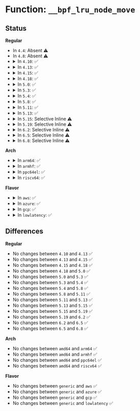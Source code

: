 # Function: <code>__bpf_lru_node_move</code>

## Status
<b>Regular</b>
<ul>
<li>
In <code>4.4</code>: Absent ⚠️
</li>
<li>
In <code>4.8</code>: Absent ⚠️
</li>
<li>
<details>
<summary>In <code>4.10</code>: ✅</summary>

```c
void __bpf_lru_node_move(struct bpf_lru_list *l, struct bpf_lru_node *node, enum bpf_lru_list_type tgt_type);
```

**Collision:** Unique Static

**Inline:** No

**Transformation:** False

**Instances:**

```
In kernel/bpf/bpf_lru_list.c (ffffffff81196130)
Location: kernel/bpf/bpf_lru_list.c:103
Inline: False
Direct callers:
  - kernel/bpf/bpf_lru_list.c:bpf_lru_push_free
  - kernel/bpf/bpf_lru_list.c:bpf_lru_pop_free
```
**Symbols:**

```
ffffffff81196130-ffffffff81196203: __bpf_lru_node_move (STB_LOCAL)
```
</details>
</li>
<li>
<details>
<summary>In <code>4.13</code>: ✅</summary>

```c
void __bpf_lru_node_move(struct bpf_lru_list *l, struct bpf_lru_node *node, enum bpf_lru_list_type tgt_type);
```

**Collision:** Unique Static

**Inline:** No

**Transformation:** False

**Instances:**

```
In kernel/bpf/bpf_lru_list.c (ffffffff8119d6a0)
Location: kernel/bpf/bpf_lru_list.c:103
Inline: False
Direct callers:
  - kernel/bpf/bpf_lru_list.c:bpf_lru_push_free
  - kernel/bpf/bpf_lru_list.c:bpf_lru_pop_free
```
**Symbols:**

```
ffffffff8119d6a0-ffffffff8119d722: __bpf_lru_node_move (STB_LOCAL)
```
</details>
</li>
<li>
<details>
<summary>In <code>4.15</code>: ✅</summary>

```c
void __bpf_lru_node_move(struct bpf_lru_list *l, struct bpf_lru_node *node, enum bpf_lru_list_type tgt_type);
```

**Collision:** Unique Static

**Inline:** No

**Transformation:** False

**Instances:**

```
In kernel/bpf/bpf_lru_list.c (ffffffff811ad260)
Location: kernel/bpf/bpf_lru_list.c:103
Inline: False
Direct callers:
  - kernel/bpf/bpf_lru_list.c:bpf_lru_push_free
  - kernel/bpf/bpf_lru_list.c:bpf_lru_pop_free
```
**Symbols:**

```
ffffffff811ad260-ffffffff811ad2e1: __bpf_lru_node_move (STB_LOCAL)
```
</details>
</li>
<li>
<details>
<summary>In <code>4.18</code>: ✅</summary>

```c
void __bpf_lru_node_move(struct bpf_lru_list *l, struct bpf_lru_node *node, enum bpf_lru_list_type tgt_type);
```

**Collision:** Unique Static

**Inline:** No

**Transformation:** False

**Instances:**

```
In kernel/bpf/bpf_lru_list.c (ffffffff811c4830)
Location: kernel/bpf/bpf_lru_list.c:103
Inline: False
Direct callers:
  - kernel/bpf/bpf_lru_list.c:bpf_lru_push_free
  - kernel/bpf/bpf_lru_list.c:bpf_lru_pop_free
```
**Symbols:**

```
ffffffff811c4830-ffffffff811c48b1: __bpf_lru_node_move (STB_LOCAL)
```
</details>
</li>
<li>
<details>
<summary>In <code>5.0</code>: ✅</summary>

```c
void __bpf_lru_node_move(struct bpf_lru_list *l, struct bpf_lru_node *node, enum bpf_lru_list_type tgt_type);
```

**Collision:** Unique Static

**Inline:** No

**Transformation:** False

**Instances:**

```
In kernel/bpf/bpf_lru_list.c (ffffffff811d6420)
Location: kernel/bpf/bpf_lru_list.c:103
Inline: False
Direct callers:
  - kernel/bpf/bpf_lru_list.c:bpf_lru_push_free
  - kernel/bpf/bpf_lru_list.c:bpf_lru_pop_free
```
**Symbols:**

```
ffffffff811d6420-ffffffff811d64a1: __bpf_lru_node_move (STB_LOCAL)
```
</details>
</li>
<li>
<details>
<summary>In <code>5.3</code>: ✅</summary>

```c
void __bpf_lru_node_move(struct bpf_lru_list *l, struct bpf_lru_node *node, enum bpf_lru_list_type tgt_type);
```

**Collision:** Unique Static

**Inline:** No

**Transformation:** False

**Instances:**

```
In kernel/bpf/bpf_lru_list.c (ffffffff811ead90)
Location: kernel/bpf/bpf_lru_list.c:100
Inline: False
Direct callers:
  - kernel/bpf/bpf_lru_list.c:bpf_lru_push_free
  - kernel/bpf/bpf_lru_list.c:bpf_lru_pop_free
```
**Symbols:**

```
ffffffff811ead90-ffffffff811eae1b: __bpf_lru_node_move (STB_LOCAL)
```
</details>
</li>
<li>
<details>
<summary>In <code>5.4</code>: ✅</summary>

```c
void __bpf_lru_node_move(struct bpf_lru_list *l, struct bpf_lru_node *node, enum bpf_lru_list_type tgt_type);
```

**Collision:** Unique Static

**Inline:** No

**Transformation:** False

**Instances:**

```
In kernel/bpf/bpf_lru_list.c (ffffffff811f74f0)
Location: kernel/bpf/bpf_lru_list.c:100
Inline: False
Direct callers:
  - kernel/bpf/bpf_lru_list.c:bpf_lru_push_free
  - kernel/bpf/bpf_lru_list.c:bpf_lru_pop_free
```
**Symbols:**

```
ffffffff811f74f0-ffffffff811f757b: __bpf_lru_node_move (STB_LOCAL)
```
</details>
</li>
<li>
<details>
<summary>In <code>5.8</code>: ✅</summary>

```c
void __bpf_lru_node_move(struct bpf_lru_list *l, struct bpf_lru_node *node, enum bpf_lru_list_type tgt_type);
```

**Collision:** Unique Static

**Inline:** No

**Transformation:** False

**Instances:**

```
In kernel/bpf/bpf_lru_list.c (ffffffff8121b1c0)
Location: kernel/bpf/bpf_lru_list.c:100
Inline: False
Direct callers:
  - kernel/bpf/bpf_lru_list.c:bpf_lru_push_free
  - kernel/bpf/bpf_lru_list.c:bpf_common_lru_push_free
  - kernel/bpf/bpf_lru_list.c:bpf_percpu_lru_pop_free
  - kernel/bpf/bpf_lru_list.c:__bpf_lru_list_rotate_inactive
  - kernel/bpf/bpf_lru_list.c:__bpf_lru_list_rotate_active
  - kernel/bpf/bpf_lru_list.c:__bpf_lru_list_rotate_active
```
**Symbols:**

```
ffffffff8121b1c0-ffffffff8121b23d: __bpf_lru_node_move (STB_LOCAL)
```
</details>
</li>
<li>
<details>
<summary>In <code>5.11</code>: ✅</summary>

```c
void __bpf_lru_node_move(struct bpf_lru_list *l, struct bpf_lru_node *node, enum bpf_lru_list_type tgt_type);
```

**Collision:** Unique Static

**Inline:** No

**Transformation:** False

**Instances:**

```
In kernel/bpf/bpf_lru_list.c (ffffffff8121e140)
Location: kernel/bpf/bpf_lru_list.c:100
Inline: False
Direct callers:
  - kernel/bpf/bpf_lru_list.c:bpf_lru_push_free
  - kernel/bpf/bpf_lru_list.c:bpf_common_lru_push_free
  - kernel/bpf/bpf_lru_list.c:bpf_percpu_lru_pop_free
  - kernel/bpf/bpf_lru_list.c:__bpf_lru_list_rotate_inactive
  - kernel/bpf/bpf_lru_list.c:__bpf_lru_list_rotate_active
  - kernel/bpf/bpf_lru_list.c:__bpf_lru_list_rotate_active
```
**Symbols:**

```
ffffffff8121e140-ffffffff8121e1bd: __bpf_lru_node_move (STB_LOCAL)
```
</details>
</li>
<li>
<details>
<summary>In <code>5.13</code>: ✅</summary>

```c
void __bpf_lru_node_move(struct bpf_lru_list *l, struct bpf_lru_node *node, enum bpf_lru_list_type tgt_type);
```

**Collision:** Unique Static

**Inline:** No

**Transformation:** False

**Instances:**

```
In kernel/bpf/bpf_lru_list.c (ffffffff81221c20)
Location: kernel/bpf/bpf_lru_list.c:100
Inline: False
Direct callers:
  - kernel/bpf/bpf_lru_list.c:bpf_lru_push_free
  - kernel/bpf/bpf_lru_list.c:bpf_lru_pop_free
  - kernel/bpf/bpf_lru_list.c:__bpf_lru_list_rotate_inactive
  - kernel/bpf/bpf_lru_list.c:__bpf_lru_list_rotate_active
  - kernel/bpf/bpf_lru_list.c:__bpf_lru_list_rotate_active
```
**Symbols:**

```
ffffffff81221c20-ffffffff81221ca1: __bpf_lru_node_move (STB_LOCAL)
```
</details>
</li>
<li>
<details>
<summary>In <code>5.15</code>: Selective Inline ⚠️</summary>

```c
void __bpf_lru_node_move(struct bpf_lru_list *l, struct bpf_lru_node *node, enum bpf_lru_list_type tgt_type);
```

**Collision:** Unique Static

**Inline:** Selective

**Transformation:** False

**Instances:**

```
In kernel/bpf/bpf_lru_list.c (ffffffff81259a69)
Location: kernel/bpf/bpf_lru_list.c:100
Inline: True
Inline callers:
  - kernel/bpf/bpf_lru_list.c:__bpf_lru_list_rotate_active
Direct callers:
  - kernel/bpf/bpf_lru_list.c:bpf_lru_push_free
  - kernel/bpf/bpf_lru_list.c:bpf_lru_pop_free
  - kernel/bpf/bpf_lru_list.c:__bpf_lru_list_rotate_inactive
  - kernel/bpf/bpf_lru_list.c:__bpf_lru_list_rotate_active
```
**Symbols:**

```
ffffffff81259730-ffffffff81259821: __bpf_lru_node_move (STB_LOCAL)
```
</details>
</li>
<li>
<details>
<summary>In <code>5.19</code>: Selective Inline ⚠️</summary>

```c
void __bpf_lru_node_move(struct bpf_lru_list *l, struct bpf_lru_node *node, enum bpf_lru_list_type tgt_type);
```

**Collision:** Unique Static

**Inline:** Selective

**Transformation:** False

**Instances:**

```
In kernel/bpf/bpf_lru_list.c (ffffffff812a2a96)
Location: kernel/bpf/bpf_lru_list.c:100
Inline: True
Inline callers:
  - kernel/bpf/bpf_lru_list.c:__bpf_lru_list_rotate_active
Direct callers:
  - kernel/bpf/bpf_lru_list.c:bpf_lru_push_free
  - kernel/bpf/bpf_lru_list.c:bpf_lru_pop_free
  - kernel/bpf/bpf_lru_list.c:__bpf_lru_list_rotate_inactive
  - kernel/bpf/bpf_lru_list.c:__bpf_lru_list_rotate_active
```
**Symbols:**

```
ffffffff812a26d0-ffffffff812a27dc: __bpf_lru_node_move (STB_LOCAL)
```
</details>
</li>
<li>
<details>
<summary>In <code>6.2</code>: Selective Inline ⚠️</summary>

```c
void __bpf_lru_node_move(struct bpf_lru_list *l, struct bpf_lru_node *node, enum bpf_lru_list_type tgt_type);
```

**Collision:** Unique Static

**Inline:** Selective

**Transformation:** False

**Instances:**

```
In kernel/bpf/bpf_lru_list.c (ffffffff81300569)
Location: kernel/bpf/bpf_lru_list.c:100
Inline: True
Inline callers:
  - kernel/bpf/bpf_lru_list.c:__bpf_lru_list_rotate_active
Direct callers:
  - kernel/bpf/bpf_lru_list.c:bpf_lru_push_free
  - kernel/bpf/bpf_lru_list.c:bpf_lru_pop_free
  - kernel/bpf/bpf_lru_list.c:__bpf_lru_list_rotate_inactive
  - kernel/bpf/bpf_lru_list.c:__bpf_lru_list_rotate_active
```
**Symbols:**

```
ffffffff813001a0-ffffffff813002ac: __bpf_lru_node_move (STB_LOCAL)
```
</details>
</li>
<li>
<details>
<summary>In <code>6.5</code>: Selective Inline ⚠️</summary>

```c
void __bpf_lru_node_move(struct bpf_lru_list *l, struct bpf_lru_node *node, enum bpf_lru_list_type tgt_type);
```

**Collision:** Unique Static

**Inline:** Selective

**Transformation:** False

**Instances:**

```
In kernel/bpf/bpf_lru_list.c (ffffffff8132f0c9)
Location: kernel/bpf/bpf_lru_list.c:105
Inline: True
Inline callers:
  - kernel/bpf/bpf_lru_list.c:__bpf_lru_list_rotate_active
Direct callers:
  - kernel/bpf/bpf_lru_list.c:bpf_lru_push_free
  - kernel/bpf/bpf_lru_list.c:bpf_lru_pop_free
  - kernel/bpf/bpf_lru_list.c:__bpf_lru_list_rotate_inactive
  - kernel/bpf/bpf_lru_list.c:__bpf_lru_list_rotate_active
```
**Symbols:**

```
ffffffff8132ed00-ffffffff8132ee0c: __bpf_lru_node_move (STB_LOCAL)
```
</details>
</li>
<li>
<details>
<summary>In <code>6.8</code>: Selective Inline ⚠️</summary>

```c
void __bpf_lru_node_move(struct bpf_lru_list *l, struct bpf_lru_node *node, enum bpf_lru_list_type tgt_type);
```

**Collision:** Unique Static

**Inline:** Selective

**Transformation:** False

**Instances:**

```
In kernel/bpf/bpf_lru_list.c (ffffffff813535e9)
Location: kernel/bpf/bpf_lru_list.c:105
Inline: True
Inline callers:
  - kernel/bpf/bpf_lru_list.c:__bpf_lru_list_rotate_active
Direct callers:
  - kernel/bpf/bpf_lru_list.c:bpf_lru_push_free
  - kernel/bpf/bpf_lru_list.c:bpf_lru_pop_free
  - kernel/bpf/bpf_lru_list.c:__bpf_lru_list_rotate_inactive
  - kernel/bpf/bpf_lru_list.c:__bpf_lru_list_rotate_active
```
**Symbols:**

```
ffffffff81353220-ffffffff8135332c: __bpf_lru_node_move (STB_LOCAL)
```
</details>
</li>
</ul>
<b>Arch</b>
<ul>
<li>
<details>
<summary>In <code>arm64</code>: ✅</summary>

```c
void __bpf_lru_node_move(struct bpf_lru_list *l, struct bpf_lru_node *node, enum bpf_lru_list_type tgt_type);
```

**Collision:** Unique Static

**Inline:** No

**Transformation:** False

**Instances:**

```
In kernel/bpf/bpf_lru_list.c (ffff80001027c358)
Location: kernel/bpf/bpf_lru_list.c:100
Inline: False
Direct callers:
  - kernel/bpf/bpf_lru_list.c:bpf_lru_push_free
  - kernel/bpf/bpf_lru_list.c:bpf_lru_pop_free
```
**Symbols:**

```
ffff80001027c358-ffff80001027c440: __bpf_lru_node_move (STB_LOCAL)
```
</details>
</li>
<li>
<details>
<summary>In <code>armhf</code>: ✅</summary>

```c
void __bpf_lru_node_move(struct bpf_lru_list *l, struct bpf_lru_node *node, enum bpf_lru_list_type tgt_type);
```

**Collision:** Unique Static

**Inline:** No

**Transformation:** False

**Instances:**

```
In kernel/bpf/bpf_lru_list.c (c04adfb8)
Location: kernel/bpf/bpf_lru_list.c:100
Inline: False
Direct callers:
  - kernel/bpf/bpf_lru_list.c:bpf_lru_push_free
  - kernel/bpf/bpf_lru_list.c:bpf_lru_pop_free
  - kernel/bpf/bpf_lru_list.c:__bpf_lru_list_rotate_inactive
  - kernel/bpf/bpf_lru_list.c:__bpf_lru_list_rotate_active
```
**Symbols:**

```
c04adfb8-c04ae080: __bpf_lru_node_move (STB_LOCAL)
```
</details>
</li>
<li>
<details>
<summary>In <code>ppc64el</code>: ✅</summary>

```c
void __bpf_lru_node_move(struct bpf_lru_list *l, struct bpf_lru_node *node, enum bpf_lru_list_type tgt_type);
```

**Collision:** Unique Static

**Inline:** No

**Transformation:** False

**Instances:**

```
In kernel/bpf/bpf_lru_list.c (c000000000325ba0)
Location: kernel/bpf/bpf_lru_list.c:100
Inline: False
Direct callers:
  - kernel/bpf/bpf_lru_list.c:bpf_lru_push_free
  - kernel/bpf/bpf_lru_list.c:bpf_lru_pop_free
  - kernel/bpf/bpf_lru_list.c:__bpf_lru_list_rotate_inactive
  - kernel/bpf/bpf_lru_list.c:__bpf_lru_list_rotate_active
```
**Symbols:**

```
c000000000325ba0-c000000000325cb8: __bpf_lru_node_move (STB_LOCAL)
```
</details>
</li>
<li>
<details>
<summary>In <code>riscv64</code>: ✅</summary>

```c
void __bpf_lru_node_move(struct bpf_lru_list *l, struct bpf_lru_node *node, enum bpf_lru_list_type tgt_type);
```

**Collision:** Unique Static

**Inline:** No

**Transformation:** False

**Instances:**

```
In kernel/bpf/bpf_lru_list.c (ffffffe0001b3c90)
Location: kernel/bpf/bpf_lru_list.c:100
Inline: False
Direct callers:
  - kernel/bpf/bpf_lru_list.c:bpf_lru_push_free
  - kernel/bpf/bpf_lru_list.c:bpf_lru_pop_free
  - kernel/bpf/bpf_lru_list.c:__bpf_lru_list_rotate_inactive
  - kernel/bpf/bpf_lru_list.c:__bpf_lru_list_rotate_active
```
**Symbols:**

```
ffffffe0001b3c90-ffffffe0001b3d5a: __bpf_lru_node_move (STB_LOCAL)
```
</details>
</li>
</ul>
<b>Flavor</b>
<ul>
<li>
<details>
<summary>In <code>aws</code>: ✅</summary>

```c
void __bpf_lru_node_move(struct bpf_lru_list *l, struct bpf_lru_node *node, enum bpf_lru_list_type tgt_type);
```

**Collision:** Unique Static

**Inline:** No

**Transformation:** False

**Instances:**

```
In kernel/bpf/bpf_lru_list.c (ffffffff811efb10)
Location: kernel/bpf/bpf_lru_list.c:100
Inline: False
Direct callers:
  - kernel/bpf/bpf_lru_list.c:bpf_lru_push_free
  - kernel/bpf/bpf_lru_list.c:bpf_lru_pop_free
```
**Symbols:**

```
ffffffff811efb10-ffffffff811efb9b: __bpf_lru_node_move (STB_LOCAL)
```
</details>
</li>
<li>
<details>
<summary>In <code>azure</code>: ✅</summary>

```c
void __bpf_lru_node_move(struct bpf_lru_list *l, struct bpf_lru_node *node, enum bpf_lru_list_type tgt_type);
```

**Collision:** Unique Static

**Inline:** No

**Transformation:** False

**Instances:**

```
In kernel/bpf/bpf_lru_list.c (ffffffff811e2860)
Location: kernel/bpf/bpf_lru_list.c:100
Inline: False
Direct callers:
  - kernel/bpf/bpf_lru_list.c:bpf_lru_push_free
  - kernel/bpf/bpf_lru_list.c:bpf_lru_pop_free
```
**Symbols:**

```
ffffffff811e2860-ffffffff811e28eb: __bpf_lru_node_move (STB_LOCAL)
```
</details>
</li>
<li>
<details>
<summary>In <code>gcp</code>: ✅</summary>

```c
void __bpf_lru_node_move(struct bpf_lru_list *l, struct bpf_lru_node *node, enum bpf_lru_list_type tgt_type);
```

**Collision:** Unique Static

**Inline:** No

**Transformation:** False

**Instances:**

```
In kernel/bpf/bpf_lru_list.c (ffffffff811ed8e0)
Location: kernel/bpf/bpf_lru_list.c:100
Inline: False
Direct callers:
  - kernel/bpf/bpf_lru_list.c:bpf_lru_push_free
  - kernel/bpf/bpf_lru_list.c:bpf_lru_pop_free
```
**Symbols:**

```
ffffffff811ed8e0-ffffffff811ed96b: __bpf_lru_node_move (STB_LOCAL)
```
</details>
</li>
<li>
<details>
<summary>In <code>lowlatency</code>: ✅</summary>

```c
void __bpf_lru_node_move(struct bpf_lru_list *l, struct bpf_lru_node *node, enum bpf_lru_list_type tgt_type);
```

**Collision:** Unique Static

**Inline:** No

**Transformation:** False

**Instances:**

```
In kernel/bpf/bpf_lru_list.c (ffffffff811fbdb0)
Location: kernel/bpf/bpf_lru_list.c:100
Inline: False
Direct callers:
  - kernel/bpf/bpf_lru_list.c:bpf_lru_push_free
  - kernel/bpf/bpf_lru_list.c:bpf_lru_pop_free
```
**Symbols:**

```
ffffffff811fbdb0-ffffffff811fbe3b: __bpf_lru_node_move (STB_LOCAL)
```
</details>
</li>
</ul>

## Differences
<b>Regular</b>
<ul>
<li>
No changes between <code>4.10</code> and <code>4.13</code> ✅
</li>
<li>
No changes between <code>4.13</code> and <code>4.15</code> ✅
</li>
<li>
No changes between <code>4.15</code> and <code>4.18</code> ✅
</li>
<li>
No changes between <code>4.18</code> and <code>5.0</code> ✅
</li>
<li>
No changes between <code>5.0</code> and <code>5.3</code> ✅
</li>
<li>
No changes between <code>5.3</code> and <code>5.4</code> ✅
</li>
<li>
No changes between <code>5.4</code> and <code>5.8</code> ✅
</li>
<li>
No changes between <code>5.8</code> and <code>5.11</code> ✅
</li>
<li>
No changes between <code>5.11</code> and <code>5.13</code> ✅
</li>
<li>
No changes between <code>5.13</code> and <code>5.15</code> ✅
</li>
<li>
No changes between <code>5.15</code> and <code>5.19</code> ✅
</li>
<li>
No changes between <code>5.19</code> and <code>6.2</code> ✅
</li>
<li>
No changes between <code>6.2</code> and <code>6.5</code> ✅
</li>
<li>
No changes between <code>6.5</code> and <code>6.8</code> ✅
</li>
</ul>
<b>Arch</b>
<ul>
<li>
No changes between <code>amd64</code> and <code>arm64</code> ✅
</li>
<li>
No changes between <code>amd64</code> and <code>armhf</code> ✅
</li>
<li>
No changes between <code>amd64</code> and <code>ppc64el</code> ✅
</li>
<li>
No changes between <code>amd64</code> and <code>riscv64</code> ✅
</li>
</ul>
<b>Flavor</b>
<ul>
<li>
No changes between <code>generic</code> and <code>aws</code> ✅
</li>
<li>
No changes between <code>generic</code> and <code>azure</code> ✅
</li>
<li>
No changes between <code>generic</code> and <code>gcp</code> ✅
</li>
<li>
No changes between <code>generic</code> and <code>lowlatency</code> ✅
</li>
</ul>
